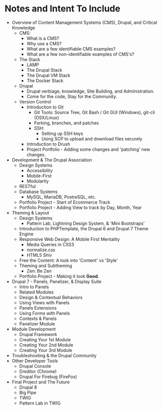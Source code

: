 # Notes and Intent To Include

+ Overview of Content Management Systems (CMS), Drupal, and Critical Knowledge
  - CMS:
    + What is a CMS?
    + Why use a CMS?
    + What are a few identifiable CMS examples?
    + What are a few non-identifiable examples of CMS's?
  - The Stack
    + LAMP
    + The Drupal Stack
    + The Drupal VM Stack
    + The Docker Stack
  - Drupal
    + Drupal verbiage, knowledge, Site Building, and Administration.
    + Come for the code, Stay for the Community.
  - Version Control
    + Introduction to Git
      - Git Tools: Source Tree, Git Bash / Git GUI (Windows), git-cli (OSX/Linux)
      - Forking, branches, and patches
      - SSH:
        + Setting up SSH keys
        + Using SCP to upload and download files securely
    + Introduction to Drush
    + Project Portfolio - Adding some changes and 'patching' new changes.
+ Development & The Drupal Association
  - Design Systems
    + Accessibility
    + Mobile-First
    + Modularity
  - RESTful
  - Database Systems
    + MySQL, MariaDB, PostreSQL, etc.
  - Portfolio Project - Start of Ecommerce Track
  - Portfolio Project - Adding View to track by Day, Month, Year
+ Theming & Layout
  - Design Systems
    + Pattern Lab, Lightning Design System, & 'Mini Bootstraps'
  - Introduction to PHPTemplate, the Drupal 6 and Drupal 7 Theme Engine
  - Responsive Web Design: A Mobile First Mentality
    + Media Queries in CSS3
    + normalize.css
    + HTML5 Shiv
  - Free the Content: A look into 'Content' vs 'Style'
  - Theming and Subtheming
    - Zen: Be Zen
  - Portfolio Project - Making it look **Good**.
+ Drupal 7 - Panels, Panelizer, & Display Suite
  - Intro to Panels
  - Related Modules
  - Design & Contextual Behaviors
  - Using Views with Panels
  - Panels Extensions
  - Using Forms with Panels
  - Contexts & Panels
  - Panelizer Module
+ Module Development
  - Drupal Framework
  - Creating Your 1st Module
  - Creating Your 2nd Module
  - Creating Your 3rd Module
+ Troubleshooting & the Drupal Community
+ Other Developer Tools
  - Drupal Console
  - Dreditor (Chrome)
  - Drupal For Firebug (FireFox)
+ Final Project and The Future
  - Drupal 8
  - Big Pipe
  - TWIG
  - Pattern Lab in TWIG
